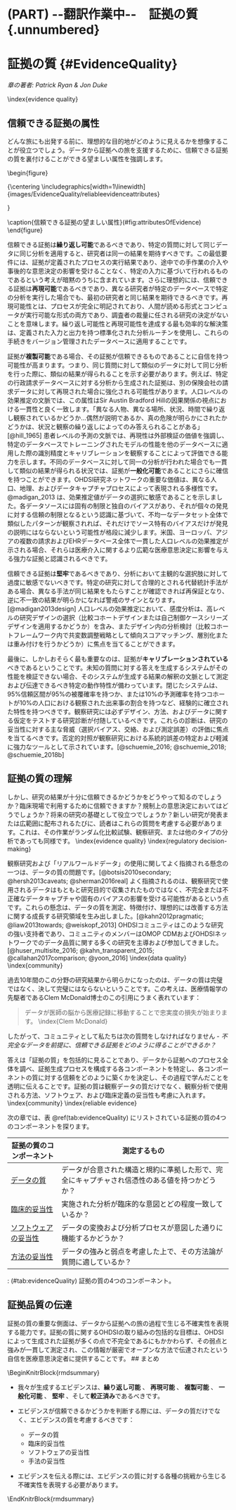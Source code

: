 # (PART) --翻訳作業中--　証拠の質 {.unnumbered}

# 証拠の質 {#EvidenceQuality}

*章の著者: Patrick Ryan & Jon Duke*

\index{evidence quality}

## 信頼できる証拠の属性

どんな旅にも出発する前に、理想的な目的地がどのように見えるかを想像することが役立つでしょう。データから証拠への旅を支援するために、信頼できる証拠の質を裏付けることができる望ましい属性を強調します。

\begin{figure}

{\centering \includegraphics[width=1\linewidth]{images/EvidenceQuality/reliableevidenceattributes} 

}

\caption{信頼できる証拠の望ましい属性}(\#fig:attributesOfEvidence)
\end{figure}

信頼できる証拠は**繰り返し可能**であるべきであり、特定の質問に対して同じデータに同じ分析を適用すると、研究者は同一の結果を期待すべきです。この最低要件には、証拠が定義されたプロセスの実行結果であり、途中での手作業の介入や事後的な意思決定の影響を受けることなく、特定の入力に基づいて行われるものであるという考えが暗黙のうちに含まれています。さらに理想的には、信頼できる証拠は**再現可能**であるべきであり、異なる研究者が特定のデータベースで特定の分析を実行した場合でも、最初の研究者と同じ結果を期待できるべきです。再現可能性とは、プロセスが完全に明記されており、人間が読める形式とコンピュータが実行可能な形式の両方であり、調査者の裁量に任される研究の決定がないことを意味します。繰り返し可能性と再現可能性を達成する最も効率的な解決策は、定義された入力と出力を持つ標準化された分析ルーチンを使用し、これらの手続きをバージョン管理されたデータベースに適用することです。

証拠が**複製可能**である場合、その証拠が信頼できるものであることに自信を持つ可能性が高まります。つまり、同じ質問に対して類似のデータに対して同じ分析を行った際に、類似の結果が得られることを示す必要があります。例えば、特定の行政請求データベースに対する分析から生成された証拠は、別の保険会社の請求データに対して再現された場合に強化される可能性があります。人口レベルの効果推定の文脈では、この属性はSir Austin Bradford Hillの因果関係の視点における一貫性と良く一致します。「異なる人物、異なる場所、状況、時間で繰り返し観察されているかどうか…偶然が説明であるか、真の危険が明らかにされたかどうかは、状況と観察の繰り返しによってのみ答えられることがある」[@hill_1965] 患者レベルの予測の文脈では、再現性は外部検証の価値を強調し、特定のデータベースでトレーニングされたモデルの性能を他のデータベースに適用した際の識別精度とキャリブレーションを観察することによって評価できる能力を示します。不同のデータベースに対して同一の分析が行われた場合でも一貫して類似の結果が得られる状況では、証拠が**一般化可能**であることにさらに確信を持つことができます。OHDSI研究ネットワークの重要な価値は、異なる人口、地理、およびデータキャプチャプロセスによって表現される多様性です。@madigan_2013 は、効果推定値がデータの選択に敏感であることを示しました。各データソースには固有の制限と独自のバイアスがあり、それが個々の発見に対する信頼の制限となるという認識に基づいて、不均一なデータセット全体で類似したパターンが観察されれば、それだけでソース特有のバイアスだけが発見の説明にはならないという可能性が格段に減少します。米国、ヨーロッパ、アジアの複数の請求およびEHRデータベース全体で一貫した人口レベルの効果推定が示される場合、それらは医療介入に関するより広範な医療意思決定に影響を与える強力な証拠と認識されるべきです。

信頼できる証拠は**堅牢**であるべきであり、分析において主観的な選択肢に対して過度に敏感でないべきです。特定の研究に対して合理的とされる代替統計手法がある場合、異なる手法が同じ結果をもたらすことが確認できれば再保証となり、逆に不一致の結果が明らかになれば警戒のサインとなります。[@madigan2013design] 人口レベルの効果推定において、感度分析は、高レベルの研究デザインの選択（比較コホートデザインまたは自己制御ケースシリーズデザインを適用するかどうか）を含み、またデザイン内の分析検討（比較コホートフレームワーク内で共変数調整戦略として傾向スコアマッチング、層別化または重み付けを行うかどうか）に焦点を当てることができます。

最後に、しかしおそらく最も重要なのは、証拠が**キャリブレーションされている**べきであるということです。未知の質問に対する答えを生成するシステムがその性能を検証できない場合、そのシステムが生成する結果の解釈の文脈として測定および伝達できるべき特定の動作特性が備わっています。閉じたシステムは、95%信頼区間が95%の被覆確率を持つか、または10%の予測確率を持つコホートが10%の人口における観察された出来事の割合を持つなど、経験的に確立された特性を持つべきです。観察研究には必ずデザイン、方法、およびデータに関する仮定をテストする研究診断が付随しているべきです。これらの診断は、研究の妥当性に対する主な脅威（選択バイアス、交絡、および測定誤差）の評価に焦点を当てるべきです。否定的対照が観察研究における系統的誤差の特定および軽減に強力なツールとして示されています。[@schuemie_2016; @schuemie_2018; @schuemie_2018b]

## 証拠の質の理解

しかし、研究の結果が十分に信頼できるかどうかをどうやって知るのでしょうか？臨床現場で利用するために信頼できますか？規制上の意思決定においてはどうでしょうか？将来の研究の基礎として役立つでしょうか？新しい研究が発表または広範囲に配布されるたびに、読者はこれらの質問を考慮する必要があります。これは、その作業がランダム化比較試験、観察研究、または他のタイプの分析であっても同様です。 \index{evidence quality} \index{regulatory decision-making}

観察研究および「リアルワールドデータ」の使用に関してよく指摘される懸念の一つは、データの質の問題です。[@botsis2010secondary; @hersh2013caveats; @sherman2016real] よく指摘されるのは、観察研究で使用されるデータはもともと研究目的で収集されたものではなく、不完全または不正確なデータキャプチャや固有のバイアスの影響を受ける可能性があるという点です。これらの懸念は、データの質を測定、特徴付け、理想的には改善する方法に関する成長する研究領域を生み出しました。[@kahn2012pragmatic; @liaw2013towards; @weiskopf_2013] OHDSIコミュニティはこのような研究の強い支持者であり、コミュニティのメンバーはOMOP CDMおよびOHDSIネットワークでのデータ品質に関する多くの研究を主導および参加してきました。[@huser_multisite_2016; @kahn_transparent_2015; @callahan2017comparison; @yoon_2016] \index{data quality} \index{community}

過去10年間のこの分野の研究結果から明らかになったのは、データの質は完璧ではなく、決して完璧にはならないということです。この考えは、医療情報学の先駆者であるClem McDonald博士のこの引用にうまく表れています：

> データが医師の脳から医療記録に移動することで忠実度の損失が始まります。 \index{Clem McDonald}

したがって、コミュニティとして私たちは次の質問をしなければなりません - *不完全なデータを前提に、信頼できる証拠をどのように得ることができるか？*

答えは「証拠の質」を包括的に見ることであり、データから証拠へのプロセス全体を調べ、証拠生成プロセスを構成する各コンポーネントを特定し、各コンポーネントの質に対する信頼をどのように築くかを決定し、その過程で学んだことを透明に伝えることです。証拠の質は観察データの質だけでなく、観察分析で使用される方法、ソフトウェア、および臨床定義の妥当性も考慮に入れます。 \index{community} \index{reliable evidence}

次の章では、表 \@ref(tab:evidenceQuality) にリストされている証拠の質の4つのコンポーネントを探ります。

| 証拠の質のコンポーネント | 測定するもの |
|----|----|
| [データの質](DataQuality.html) | データが合意された構造と規約に準拠した形で、完全にキャプチャされ信憑性のある値を持つかどうか？ |
| [臨床的妥当性](ClinicalValidity.html) | 実施された分析が臨床的な意図とどの程度一致しているか？ |
| [ソフトウェアの妥当性](SoftwareValidity.html) | データの変換および分析プロセスが意図した通りに機能するかどうか？ |
| [方法の妥当性](MethodValidity.html) | データの強みと弱点を考慮した上で、その方法論が質問に適しているか？ |

: (#tab:evidenceQuality) 証拠の質の4つのコンポーネント。

## 証拠品質の伝達

証拠の質の重要な側面は、データから証拠への旅の過程で生じる不確実性を表現する能力です。証拠の質に関するOHDSIの取り組みの包括的な目標は、OHDSIによって生成された証拠が多くの点で不完全であるにもかかわらず、その弱点と強みが一貫して測定され、この情報が厳密でオープンな方法で伝達されたという自信を医療意思決定者に提供することです。 \## まとめ

\BeginKnitrBlock{rmdsummary}
- 我々が生成するエビデンスは、**繰り返し可能** 、 **再現可能** 、 **複製可能** 、 **一般化可能** 、 **堅牢** 、そして**較正済み**であるべきです。

- エビデンスが信頼できるかどうかを判断する際には、データの質だけでなく、エビデンスの質を考慮するべきです：
    - データの質
    - 臨床的妥当性
    - ソフトウェアの妥当性
    - 手法の妥当性

- エビデンスを伝える際には、エビデンスの質に対する各種の挑戦から生じる不確実性を表現する必要があります。


\EndKnitrBlock{rmdsummary}
